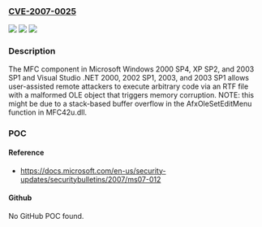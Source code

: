 ### [CVE-2007-0025](https://cve.mitre.org/cgi-bin/cvename.cgi?name=CVE-2007-0025)
![](https://img.shields.io/static/v1?label=Product&message=n%2Fa&color=blue)
![](https://img.shields.io/static/v1?label=Version&message=n%2Fa&color=blue)
![](https://img.shields.io/static/v1?label=Vulnerability&message=n%2Fa&color=brighgreen)

### Description

The MFC component in Microsoft Windows 2000 SP4, XP SP2, and 2003 SP1 and Visual Studio .NET 2000, 2002 SP1, 2003, and 2003 SP1 allows user-assisted remote attackers to execute arbitrary code via an RTF file with a malformed OLE object that triggers memory corruption. NOTE: this might be due to a stack-based buffer overflow in the AfxOleSetEditMenu function in MFC42u.dll.

### POC

#### Reference
- https://docs.microsoft.com/en-us/security-updates/securitybulletins/2007/ms07-012

#### Github
No GitHub POC found.

